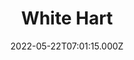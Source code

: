 ---
date: 2022-05-22T07:01:15.000Z
title: White Hart
latitude: 52.02869422434737
longitude: 0.8604100222070871
category: checkin
---